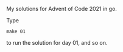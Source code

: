 My solutions for Advent of Code 2021 in go.

Type

```
make 01
```

to run the solution for day 01, and so on.